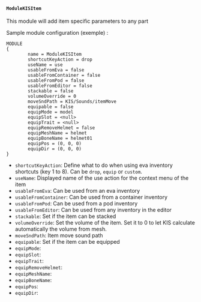 #### `ModuleKISItem`

This module will add item specific parameters to any part 

Sample module configuration (exemple) :
```
MODULE
{
        name = ModuleKISItem
        shortcutKeyAction = drop
        useName = use
        usableFromEva = false
        usableFromContainer = false
        usableFromPod = false
        usableFromEditor = false
        stackable = false
        volumeOverride = 0
        moveSndPath = KIS/Sounds/itemMove
        equipable = false
        equipMode = model
        equipSlot = <null>
        equipTrait = <null>
        equipRemoveHelmet = false
        equipMeshName = helmet
        equipBoneName = helmet01
        equipPos = (0, 0, 0)
        equipDir = (0, 0, 0)
}
```

- `shortcutKeyAction`: Define what to do when using eva inventory shortcuts (key 1 to 8). Can be `drop`, `equip` or `custom`.
- `useName`: Displayed name of the use action for the context menu of the item
- `usableFromEva`: Can be used from an eva inventory
- `usableFromContainer`: Can be used from a container inventory
- `usableFromPod`: Can be used from a pod inventory
- `usableFromEditor`: Can be used from any inventory in the editor
- `stackable`: Set if the item can be stacked
- `volumeOverride`: Set the volume of the item. Set it to 0 to let KIS calculate automatically the volume from mesh.
- `moveSndPath`: Item move sound path
- `equipable`: Set if the item can be equipped
- `equipMode`: 
- `equipSlot`: 
- `equipTrait`: 
- `equipRemoveHelmet`: 
- `equipMeshName`: 
- `equipBoneName`: 
- `equipPos`: 
- `equipDir`: 